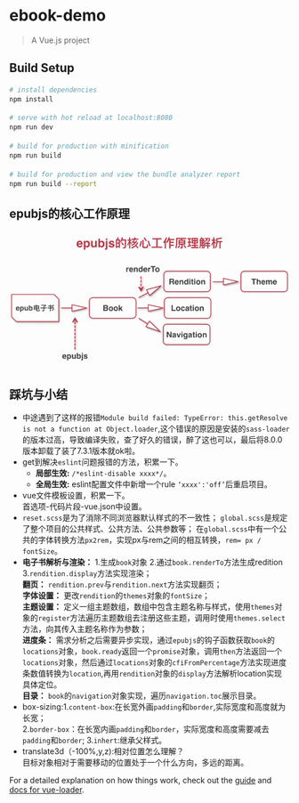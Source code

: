 # ebook-demo

> A Vue.js project

## Build Setup

``` bash
# install dependencies
npm install

# serve with hot reload at localhost:8080
npm run dev

# build for production with minification
npm run build

# build for production and view the bundle analyzer report
npm run build --report
```
## epubjs的核心工作原理
<img src="imgs/epubjs.png">

## 踩坑与小结
- 中途遇到了这样的报错`Module build failed: TypeError: this.getResolve is not a function at Object.loader`,这个错误的原因是安装的`sass-loader`的版本过高，导致编译失败，查了好久的错误，醉了这也可以，最后将8.0.0版本卸载了装了7.3.1版本就ok啦。
- get到解决`eslint`问题报错的方法，积累一下。
  - **局部生效:** `/*eslint-disable xxxx*/`。
  - **全局生效:** eslint配置文件中新增一个rule `‘xxxx':'off’`后重启项目。
- vue文件模板设置，积累一下。  
  首选项-代码片段-vue.json中设置。
- `reset.scss`是为了消除不同浏览器默认样式的不一致性；
  `global.scss`是规定了整个项目的公共样式、公共方法、公共参数等；
  在`global.scss`中有一个公共的字体转换方法`px2rem`，实现px与rem之间的相互转换，`rem= px / fontSize`。
- **电子书解析与渲染：** 1.生成`book`对象 2.通过`book.renderTo`方法生成redition 3.`rendition.display`方法实现渲染；  
  **翻页：** `rendition.prev`与`rendition.next`方法实现翻页；  
  **字体设置：** 更改`rendition`的`themes`对象的`fontSize`；  
  **主题设置：** 定义一组主题数组，数组中包含主题名称与样式，使用`themes`对象的`register`方法遍历主题数组去注册这些主题，调用时使用`themes.select`方法，向其传入主题名称作为参数；  
 **进度条：** 需求分析之后需要异步实现，通过`epubjs`的钩子函数获取`book`的`locations`对象，`book.ready`返回一个`promise`对象，调用`then`方法返回一个`locations`对象，然后通过`locations`对象的`cfiFromPercentage`方法实现进度条数值转换为`location`,再用`rendition`对象的`display`方法解析location实现具体定位。  
  **目录：** `book`的`navigation`对象实现，遍历`navigation.toc`展示目录。
- box-sizing:1.`content-box`:在长宽外画`padding`和`border`,实际宽度和高度就为长宽；  
             2.`border-box`：在长宽内画`padding`和`border`，实际宽度和高度需要减去`padding`和`border`;
             3.`inhert`:继承父样式。
- translate3d（-100%,y,z):相对位置怎么理解？  
  目标对象相对于需要移动的位置处于一个什么方向，多远的距离。


For a detailed explanation on how things work, check out the [guide](http://vuejs-templates.github.io/webpack/) and [docs for vue-loader](http://vuejs.github.io/vue-loader).
